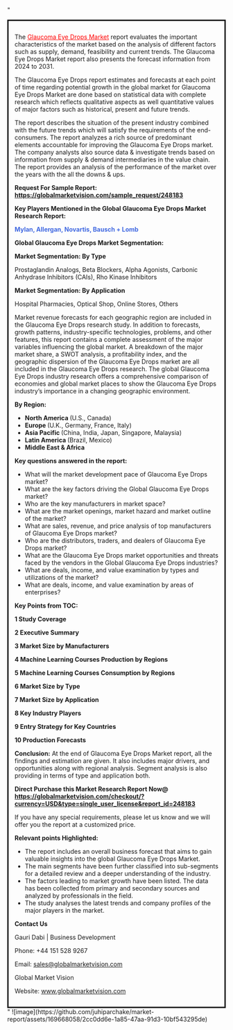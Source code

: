 "<div style='border: 3px solid black; padding: 1em;'>

The <a style='color: #ff0000;' href='https://globalmarketvision.com/reports/global-glaucoma-eye-drops-market/248183'>Glaucoma Eye Drops Market</a> report evaluates the important characteristics of the market based on the analysis of different factors such as supply, demand, feasibility and current trends. The Glaucoma Eye Drops Market report also presents the forecast information from 2024 to 2031.

The Glaucoma Eye Drops report estimates and forecasts at each point of time regarding potential growth in the global market for Glaucoma Eye Drops Market are done based on statistical data with complete research which reflects qualitative aspects as well quantitative values of major factors such as historical, present and future trends.

The report describes the situation of the present industry combined with the future trends which will satisfy the requirements of the end-consumers. The report analyzes a rich source of predominant elements accountable for improving the Glaucoma Eye Drops market. The company analysts also source data &amp; investigate trends based on information from supply &amp; demand intermediaries in the value chain. The report provides an analysis of the performance of the market over the years with the all the downs &amp; ups.

<strong>Request For Sample Report</strong><strong>:</strong><strong> <a style='color: #ff0000;' href='https://globalmarketvision.com/sample_request/248183?utm_source=linkedinPulse&utm_medium=Juhi&utm_campaign=Juhi'><strong>https://globalmarketvision.com/sample_request/248183</strong></a></strong>

<strong>Key Players Mentioned in the Global Glaucoma Eye Drops Market Research Report:</strong>

<strong style='color: #4169e1;'>Mylan, Allergan, Novartis, Bausch + Lomb</strong>

<strong>Global Glaucoma Eye Drops Market Segmentation:</strong>

<strong>Market Segmentation: By Type</strong>

Prostaglandin Analogs, Beta Blockers, Alpha Agonists, Carbonic Anhydrase Inhibitors (CAIs), Rho Kinase Inhibitors

<strong>Market Segmentation: By Application</strong>

Hospital Pharmacies, Optical Shop, Online Stores, Others

Market revenue forecasts for each geographic region are included in the Glaucoma Eye Drops research study. In addition to forecasts, growth patterns, industry-specific technologies, problems, and other features, this report contains a complete assessment of the major variables influencing the global market. A breakdown of the major market share, a SWOT analysis, a profitability index, and the geographic dispersion of the Glaucoma Eye Drops market are all included in the Glaucoma Eye Drops research. The global Glaucoma Eye Drops industry research offers a comprehensive comparison of economies and global market places to show the Glaucoma Eye Drops industry’s importance in a changing geographic environment.

<strong>By Region:</strong>
<ul>
  <li><strong> North America </strong>(U.S., Canada)</li>
  <li><strong> Europe </strong>(U.K., Germany, France, Italy)</li>
  <li><strong> Asia Pacific </strong>(China, India, Japan, Singapore, Malaysia)</li>
  <li><strong> Latin America </strong>(Brazil, Mexico)</li>
  <li><strong> Middle East &amp; Africa</strong></li>
</ul>
<strong>Key questions answered in the report:</strong>
<ul>
  <li>What will the market development pace of Glaucoma Eye Drops market?</li>
  <li>What are the key factors driving the Global Glaucoma Eye Drops market?</li>
  <li>Who are the key manufacturers in market space?</li>
  <li>What are the market openings, market hazard and market outline of the market?</li>
  <li>What are sales, revenue, and price analysis of top manufacturers of Glaucoma Eye Drops market?</li>
  <li>Who are the distributors, traders, and dealers of Glaucoma Eye Drops market?</li>
  <li>What are the Glaucoma Eye Drops market opportunities and threats faced by the vendors in the Global Glaucoma Eye Drops industries?</li>
  <li>What are deals, income, and value examination by types and utilizations of the market?</li>
  <li>What are deals, income, and value examination by areas of enterprises?</li>
</ul>
<strong>Key Points from TOC:</strong>

<strong>1 Study Coverage</strong>

<strong>2 Executive Summary</strong>

<strong>3 Market Size by Manufacturers</strong>

<strong>4 Machine Learning Courses Production by Regions</strong>

<strong>5 Machine Learning Courses Consumption by Regions</strong>

<strong>6 Market Size by Type</strong>

<strong>7 Market Size by Application</strong>

<strong>8 Key Industry Players</strong>

<strong>9 Entry Strategy for Key Countries</strong>

<strong>10 Production Forecasts</strong>

<strong>Conclusion:</strong> At the end of Glaucoma Eye Drops Market report, all the findings and estimation are given. It also includes major drivers, and opportunities along with regional analysis. Segment analysis is also providing in terms of type and application both.

<strong>Direct Purchase this Market Research Report Now</strong><strong>@</strong><strong> <strong><a style='color: #ff0000;' href='https://globalmarketvision.com/checkout/?currency=USD&type=single_user_license&report_id=248183?utm_source=linkedinPulse&utm_medium=Juhi&utm_campaign=Juhi'>https://globalmarketvision.com/checkout/?currency=USD&type=single_user_license&report_id=248183</a></strong></strong>

If you have any special requirements, please let us know and we will offer you the report at a customized price.

<strong>Relevant points Highlighted:</strong>
<ul>
  <li>The report includes an overall business forecast that aims to gain valuable insights into the global Glaucoma Eye Drops Market.</li>
  <li>The main segments have been further classified into sub-segments for a detailed review and a deeper understanding of the industry.</li>
  <li>The factors leading to market growth have been listed. The data has been collected from primary and secondary sources and analyzed by professionals in the field.</li>
  <li>The study analyses the latest trends and company profiles of the major players in the market.</li>
</ul>
<strong>Contact Us</strong>

Gauri Dabi | Business Development

Phone: +44 151 528 9267

Email: <a href='mailto:sales@globalmarketvision.com'>sales@globalmarketvision.com</a>

Global Market Vision

Website: <a href='http://www.globalmarketvision.com/'>www.globalmarketvision.com</a>

</div>"
![image](https://github.com/juhiparchake/market-report/assets/169668058/2cc0dd6e-1a85-47aa-91d3-10bf543295de)
